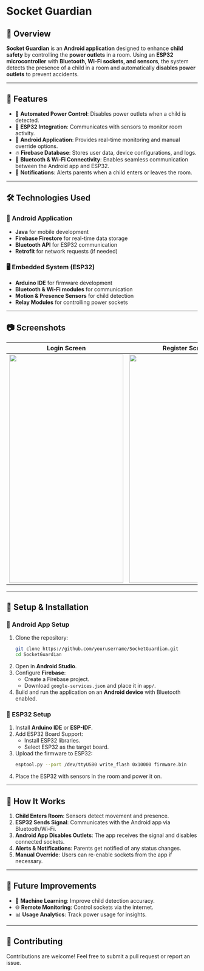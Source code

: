 # Socket Guardian

## 📌 Overview
**Socket Guardian** is an **Android application** designed to enhance **child safety** by controlling the **power outlets** in a room. Using an **ESP32 microcontroller** with **Bluetooth, Wi-Fi sockets, and sensors**, the system detects the presence of a child in a room and automatically **disables power outlets** to prevent accidents.

---

## 🚀 Features
- 🔌 **Automated Power Control**: Disables power outlets when a child is detected.
- 📡 **ESP32 Integration**: Communicates with sensors to monitor room activity.
- 📲 **Android Application**: Provides real-time monitoring and manual override options.
- 🔥 **Firebase Database**: Stores user data, device configurations, and logs.
- 📶 **Bluetooth & Wi-Fi Connectivity**: Enables seamless communication between the Android app and ESP32.
- 🔔 **Notifications**: Alerts parents when a child enters or leaves the room.

---

## 🛠️ Technologies Used
### **📱 Android Application**
- **Java** for mobile development
- **Firebase Firestore** for real-time data storage
- **Bluetooth API** for ESP32 communication
- **Retrofit** for network requests (if needed)

### **🖥️ Embedded System (ESP32)**
- **Arduino IDE** for firmware development
- **Bluetooth & Wi-Fi modules** for communication
- **Motion & Presence Sensors** for child detection
- **Relay Modules** for controlling power sockets

---

## 📷 Screenshots
| Login Screen | Register Screen | Home Menu |
|--------------|-----------------|-----------|
| <img src="https://github.com/user-attachments/assets/e26c1e62-309d-4127-a22e-42417ca5d076" width="300" height="600"/> | <img src="https://github.com/user-attachments/assets/c8cac860-aad8-4bad-9cf2-ff4143f453cd" width="300" height="600"/> | <img src="https://github.com/user-attachments/assets/5a07150f-1b53-44bd-8dc4-689a3a49bca5" width="300" height="600"/>



---

## 🔧 Setup & Installation
### **📱 Android App Setup**
1. Clone the repository:
   ```sh
   git clone https://github.com/yourusername/SocketGuardian.git
   cd SocketGuardian
   ```
2. Open in **Android Studio**.
3. Configure **Firebase**:
   - Create a Firebase project.
   - Download `google-services.json` and place it in `app/`.
4. Build and run the application on an **Android device** with Bluetooth enabled.

### **🔌 ESP32 Setup**
1. Install **Arduino IDE** or **ESP-IDF**.
2. Add ESP32 Board Support:
   - Install ESP32 libraries.
   - Select ESP32 as the target board.
3. Upload the firmware to ESP32:
   ```sh
   esptool.py --port /dev/ttyUSB0 write_flash 0x10000 firmware.bin
   ```
4. Place the ESP32 with sensors in the room and power it on.

---

## 📡 How It Works
1. **Child Enters Room**: Sensors detect movement and presence.
2. **ESP32 Sends Signal**: Communicates with the Android app via Bluetooth/Wi-Fi.
3. **Android App Disables Outlets**: The app receives the signal and disables connected sockets.
4. **Alerts & Notifications**: Parents get notified of any status changes.
5. **Manual Override**: Users can re-enable sockets from the app if necessary.

---

## 🎯 Future Improvements
- 🔄 **Machine Learning**: Improve child detection accuracy.
- 🌐 **Remote Monitoring**: Control sockets via the internet.
- 📊 **Usage Analytics**: Track power usage for insights.

---

## 🤝 Contributing
Contributions are welcome! Feel free to submit a pull request or report an issue.
